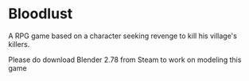 # Bloodlust
A RPG game based on a character seeking revenge to kill his village's killers.


Please do download Blender 2.78 from Steam to work on modeling this game

